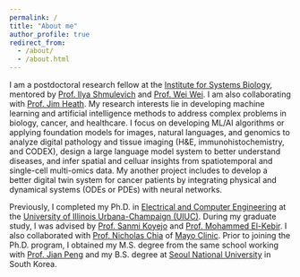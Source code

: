 ```yaml
---
permalink: /
title: "About me"
author_profile: true
redirect_from: 
  - /about/
  - /about.html
---
```


I am a postdoctoral research fellow at the [Institute for Systems Biology](https://isbscience.org/), mentored by [Prof. Ilya Shmulevich](https://shmulevich.isbscience.org/) and [Prof. Wei Wei](https://www.wei-lab.net/). I am also collaborating with [Prof. Jim Heath](https://heath.isbscience.org/). My research interests lie in developing machine learning and artificial intelligence methods to address complex problems in biology, cancer, and healthcare. I focus on developing ML/AI algorithms or applying foundation models for images, natural languages, and genomics to analyze digital pathology and tissue imaging (H&E, immunohistochemistry, and CODEX), design a large language model system to better understand diseases, and infer spatial and celluar insights from spatiotemporal and single-cell multi-omics data. My another project includes to develop a better digital twin system for cancer patients by integrating physical and dynamical systems (ODEs or PDEs) with neural networks.

Previously, I completed my Ph.D. in [Electrical and Computer Engineering](https://ece.illinois.edu/) at the [University of Illinois Urbana-Champaign (UIUC)](https://illinois.edu/). During my graduate study, I was advised by [Prof. Sanmi Koyejo](https://cs.stanford.edu/~sanmi/) and [Prof. Mohammed El-Kebir](https://www.el-kebir.net/). I also collaborated with [Prof. Nicholas Chia](https://www.mayo.edu/research/faculty/chia-nicholas-ph-d/bio-20087464) of [Mayo Clinic](https://www.mayo.edu). Prior to joining the Ph.D. program, I obtained my M.S. degree from the same school working with [Prof. Jian Peng](https://jianpeng.web.engr.illinois.edu/) and my B.S. degree at [Seoul National University](https://en.snu.ac.kr/) in South Korea.

